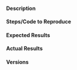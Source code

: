 <!-- Instructions For Filing a Bug: https://github.com/giotto-ai/giotto-tda/blob/master/CONTRIBUTING.rst -->

#### Description
<!-- Example: Joblib Error thrown when calling fit on VietorisRipsPersistence
-->

#### Steps/Code to Reproduce
<!--
If the code is too long, feel free to put it in a public gist and link
it in the issue: https://gist.github.com
-->

#### Expected Results
<!-- Example: No error is thrown. Please paste or describe the expected results.-->

#### Actual Results
<!-- Please paste or specifically describe the actual output or traceback. -->

#### Versions
<!--
Please run the following snippet and paste the output below.
import platform; print(platform.platform())
import sys; print("Python", sys.version)
import numpy; print("NumPy", numpy.__version__)
import scipy; print("SciPy", scipy.__version__)
import joblib; print("Joblib", joblib.__version__)
import sklearn; print("Scikit-learn", sklearn.__version__)
import gtda; print("Giotto-tda", gtda.__version__)
-->


<!-- Thanks for contributing! -->
